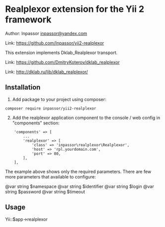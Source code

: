 Realplexor extension for the Yii 2 framework
============================================

Author: Inpassor <inpassor@yandex.com>

Link: https://github.com/Inpassor/yii2-realplexor

This extension implements Dklab_Realplexor transport.

Link: https://github.com/DmitryKoterov/dklab_realplexor

Link: http://dklab.ru/lib/dklab_realplexor/

## Installation

1) Add package to your project using composer:
```
composer require inpassor/yii2-realplexor
```

2) Add the realplexor application component to the console / web config in "components" section:
```
    'components' => [
        ...
        'realplexor' => [
            'class' => 'inpassor\realplexor\Realplexor',
            'host' => 'rpl.yourdomain.com',
            'port' => 80,
        ],
    ],
```
The example above shows only the required parameters.
There are few more parameters that available to configure:

@var string $namespace
@var string $identifier
@var string $login
@var string $password
@var string $timeout


## Usage

Yii::$app->realplexor
